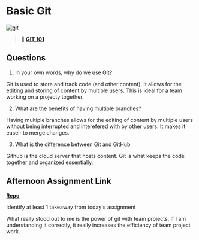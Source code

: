 # Basic Git

![git](https://git-scm.com/images/branching-illustration@2x.png)

> **📖 [GIT 101](https://codeworksacademy.com/fs-student-guide/resources/wk1/01-GIT)**

## Questions

1. In your own words, why do we use Git?

Git is used to store and track code (and other content). It allows for the editing and storing of content by multiple users. This is ideal for a team working on a projecty together.

2. What are the benefits of having multiple branches?

Having multiple branches allows for the editing of content by multiple users without being interrupted and interefered with by other users. It makes it easeir to merge changes.

3. What is the difference between Git and GitHub

Github is the cloud server that hosts content. Git is what keeps the code together and organized essentially.

## Afternoon Assignment Link

**[Repo](https://github.com/Ethan-Johnson17/<ASSIGNMENT_REPO>)**

Identify at least 1 takeaway from today's assignment

What really stood out to me is the power of git with team projects. If I am understanding it correctly, it really increases the efficiency of team project work.
